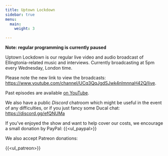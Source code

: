 ```yaml
---
title: Uptown Lockdown
sidebar: true
menu:
  main:
    weight: 3

---
```


**Note: regular programming is currently paused**

Uptown Lockdown is our regular live video and audio broadcast of Ellingtonia-related music and interviews. Currently broadcasting at 5pm every Wednesday, London time.

Please note the new link to view the broadcasts: https://www.youtube.com/channel/UCq3QqJgdSJwk4nlmnnaH42Q/live.

Past episodes are available [on YouTube](https://www.youtube.com/channel/UCq3QqJgdSJwk4nlmnnaH42Q/).

We also have a public _Discord_ chatroom which might be useful in the event of any difficulties, or if you just fancy some Ducal chat: https://discord.gg/efQNUMa

If you've enjoyed the show and want to help cover our costs, we encourage a small donation by PayPal:
{{<ul_paypal>}}

We also accept Patreon donations:

{{<ul_patreon>}}
